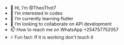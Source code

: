 - 👋 Hi, I’m @TheoThot7
- 👀 I’m interested in codes
- 🌱 I’m currently learning flutter 
- 💞️ I’m looking to collaborate on API development
- 📫 How to reach me on WhatsApp +254757752057
- ⚡ Fun fact: If it is working don't touch it 

<!---
TheoThot7/TheoThot7 is a ✨ special ✨ repository because its `README.md` (this file) appears on your GitHub profile.
You can click the Preview link to take a look at your changes.
--->
